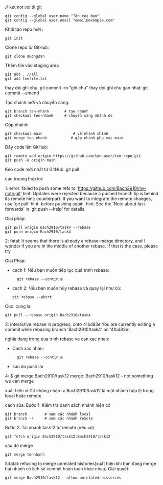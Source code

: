 //
ket not voi tk git

    git config --global user.name "Tên của bạn"
    git config --global user.email "email@example.com"

Khởi tạo repo mới : 
    
    git init

Clone repo từ GitHub:

    git clone duongdan

Thêm file vào staging area
    
    git add . //all
    git add tenfile.txt 

thay doi ghi chu: git commit -m "ghi chu"
thay doi ghi chu gan nhat: git commit --amend

Tạo nhánh mới và chuyển sang: 

    git branch ten-nhanh       # tạo nhánh
    git checkout ten-nhanh     # chuyển sang nhánh đó
Gộp nhánh:
    
    git checkout main              # về nhánh chính
    git merge ten-nhanh           # gộp nhánh phụ vào main

Đẩy code lên GitHub:
    
    git remote add origin https://github.com/ten-user/ten-repo.git
    git push -u origin main

Kéo code mới nhất từ GitHub: git pull

cac truong hop loi:

1:  error: failed to push some refs to 'https://github.com/Bach2910/my-note.git'
    hint: Updates were rejected because a pushed branch tip is behind its remote
    hint: counterpart. If you want to integrate the remote changes, use 'git pull'
    hint: before pushing again.
    hint: See the 'Note about fast-forwards' in 'git push --help' for details.

Giai phap:

    git pull origin Bach2910/task4 --rebase
    git push origin Bach2910/task4

2: fatal: It seems that there is already a rebase-merge directory, and
I wonder if you are in the middle of another rebase.  If that is the
case, please try    

Giai Phap:
+ cach 1: Nếu bạn muốn tiếp tục quá trình rebase:

        git rebase --continue

+ cach 2: Nếu bạn muốn hủy rebase và quay lại như cũ:

      git rebase --abort
Cuoi cung la 
    
    git pull --rebase origin Bach2910/task4

3: interactive rebase in progress; onto 41bd83e
You are currently editing a commit while rebasing branch 'Bach2910/task4' on '41bd83e'.


nghia dang trong qua trinh rebase va can xac nhan:
    
- Cach xac nhan: 
    
        git rebase --continue
- sau do push lai

4: $ git merge Bach2910/task12
merge: Bach2910/task12 - not something we can merge

xuất hiện vì Git không nhận ra Bach2910/task12 là một nhánh hợp lệ trong local hoặc remote.

cách sửa:
Bước 1: Kiểm tra danh sách nhánh hiện có

    git branch        # xem các nhánh local
    git branch -r     # xem các nhánh remote
Bước 2:  Tải nhánh task12 từ remote (nếu có)

    git fetch origin Bach2910/task12:Bach2910/task12
sau đó merge
    
    git merge tennhanh
5:fatal: refusing to merge unrelated histories(xuất hiện khi bạn đang merge hai nhánh có lịch sử commit hoàn toàn khác nhau)
Giải quyết:

    git merge Bach2910/task12 --allow-unrelated-histories

